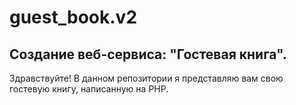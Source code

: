 # guest_book.v2
## Создание веб-сервиса: "Гостевая книга".
Здравствуйте! В данном репозитории я представляю вам свою гостевую книгу, написанную на PHP.

